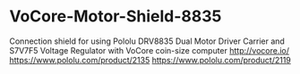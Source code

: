# VoCore-Motor-Shield-8835
Connection shield for using Pololu DRV8835 Dual Motor Driver Carrier and S7V7F5 Voltage Regulator with VoCore coin-size computer http://vocore.io/ https://www.pololu.com/product/2135 https://www.pololu.com/product/2119
